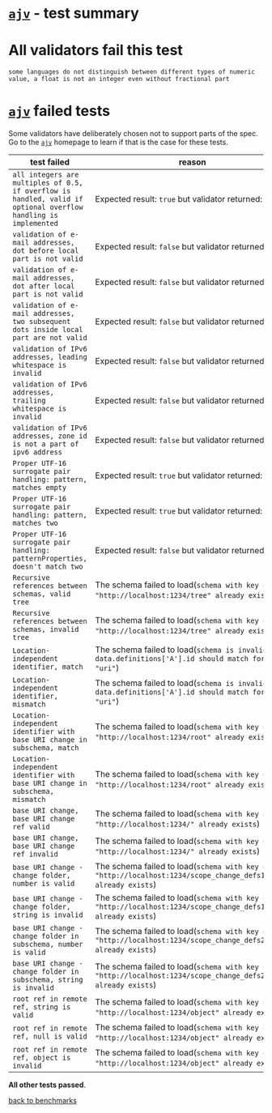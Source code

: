 # [`ajv`](https://github.com/ajv-validator/ajv) - test summary

# All validators fail this test

`some languages do not distinguish between different types of numeric value, a float is not an integer even without fractional part`

# [`ajv`](https://github.com/ajv-validator/ajv) failed tests

Some validators have deliberately chosen not to support parts of the spec. Go to the [`ajv`](https://github.com/ajv-validator/ajv) homepage to learn if
that is the case for these tests.

|test failed|reason
|-----------|------
`all integers are multiples of 0.5, if overflow is handled, valid if optional overflow handling is implemented`|Expected result: `true` but validator returned: `false`
`validation of e-mail addresses, dot before local part is not valid`|Expected result: `false` but validator returned: `true`
`validation of e-mail addresses, dot after local part is not valid`|Expected result: `false` but validator returned: `true`
`validation of e-mail addresses, two subsequent dots inside local part are not valid`|Expected result: `false` but validator returned: `true`
`validation of IPv6 addresses, leading whitespace is invalid`|Expected result: `false` but validator returned: `true`
`validation of IPv6 addresses, trailing whitespace is invalid`|Expected result: `false` but validator returned: `true`
`validation of IPv6 addresses, zone id is not a part of ipv6 address`|Expected result: `false` but validator returned: `true`
`Proper UTF-16 surrogate pair handling: pattern, matches empty`|Expected result: `true` but validator returned: `false`
`Proper UTF-16 surrogate pair handling: pattern, matches two`|Expected result: `true` but validator returned: `false`
`Proper UTF-16 surrogate pair handling: patternProperties, doesn't match two`|Expected result: `false` but validator returned: `true`
`Recursive references between schemas, valid tree`|The schema failed to load(`schema with key or id "http://localhost:1234/tree" already exists`)
`Recursive references between schemas, invalid tree`|The schema failed to load(`schema with key or id "http://localhost:1234/tree" already exists`)
`Location-independent identifier, match`|The schema failed to load(`schema is invalid: data.definitions['A'].id should match format "uri"`)
`Location-independent identifier, mismatch`|The schema failed to load(`schema is invalid: data.definitions['A'].id should match format "uri"`)
`Location-independent identifier with base URI change in subschema, match`|The schema failed to load(`schema with key or id "http://localhost:1234/root" already exists`)
`Location-independent identifier with base URI change in subschema, mismatch`|The schema failed to load(`schema with key or id "http://localhost:1234/root" already exists`)
`base URI change, base URI change ref valid`|The schema failed to load(`schema with key or id "http://localhost:1234/" already exists`)
`base URI change, base URI change ref invalid`|The schema failed to load(`schema with key or id "http://localhost:1234/" already exists`)
`base URI change - change folder, number is valid`|The schema failed to load(`schema with key or id "http://localhost:1234/scope_change_defs1.json" already exists`)
`base URI change - change folder, string is invalid`|The schema failed to load(`schema with key or id "http://localhost:1234/scope_change_defs1.json" already exists`)
`base URI change - change folder in subschema, number is valid`|The schema failed to load(`schema with key or id "http://localhost:1234/scope_change_defs2.json" already exists`)
`base URI change - change folder in subschema, string is invalid`|The schema failed to load(`schema with key or id "http://localhost:1234/scope_change_defs2.json" already exists`)
`root ref in remote ref, string is valid`|The schema failed to load(`schema with key or id "http://localhost:1234/object" already exists`)
`root ref in remote ref, null is valid`|The schema failed to load(`schema with key or id "http://localhost:1234/object" already exists`)
`root ref in remote ref, object is invalid`|The schema failed to load(`schema with key or id "http://localhost:1234/object" already exists`)

**All other tests passed**.

[back to benchmarks](https://github.com/ebdrup/json-schema-benchmark)